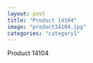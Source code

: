 ```yaml
---
layout: post
title: "Product 14104"
image: "product14104.jpg"
categories: "category1"
---
```

Product 14104
